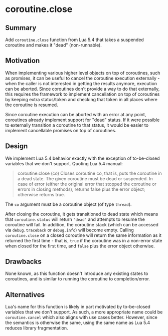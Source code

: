 # coroutine.close

## Summary

Add `coroutine.close` function from Lua 5.4 that takes a suspended coroutine and makes it "dead" (non-runnable).

## Motivation

When implementing various higher level objects on top of coroutines, such as promises, it can be useful to cancel the coroutine execution externally - when the caller is not
interested in getting the results anymore, execution can be aborted. Since coroutines don't provide a way to do that externally, this requires the framework to implement
cancellation on top of coroutines by keeping extra status/token and checking that token in all places where the coroutine is resumed.

Since coroutine execution can be aborted with an error at any point, coroutines already implement support for "dead" status. If it were possible to externally transition a coroutine
to that status, it would be easier to implement cancellable promises on top of coroutines.

## Design

We implement Lua 5.4 behavior exactly with the exception of to-be-closed variables that we don't support. Quoting Lua 5.4 manual:

> coroutine.close (co)
> Closes coroutine co, that is, puts the coroutine in a dead state. The given coroutine must be dead or suspended. In case of error (either the original error that stopped the coroutine or errors in closing methods), returns false plus the error object; otherwise returns true.

The `co` argument must be a coroutine object (of type `thread`).

After closing the coroutine, it gets transitioned to dead state which means that `coroutine.status` will return `"dead"` and attempts to resume the coroutine will fail. In addition, the coroutine stack (which can be accessed via `debug.traceback` or `debug.info`) will become empty. Calling `coroutine.close` on a closed coroutine will return the same information as it returned the first time - that is, `true` if the coroutine was in a non-error state when closed for the first time, and `false` plus the error object otherwise.

## Drawbacks

None known, as this function doesn't introduce any existing states to coroutines, and is similar to running the coroutine to completion/error.

## Alternatives

Lua's name for this function is likely in part motivated by to-be-closed variables that we don't support. As such, a more appropriate name could be `coroutine.cancel` which also
aligns with use cases better. However, since the semantics is otherwise the same, using the same name as Lua 5.4 reduces library fragmentation.
